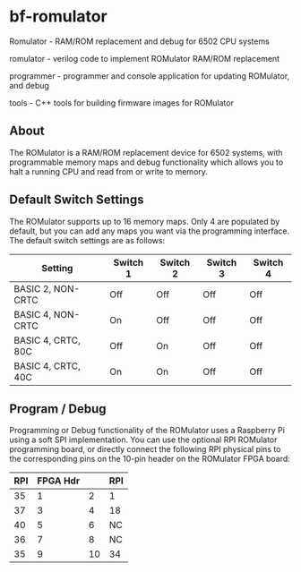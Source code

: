 # bf-romulator
Romulator - RAM/ROM replacement and debug for 6502 CPU systems

romulator - verilog code to implement ROMulator RAM/ROM replacement

programmer - programmer and console application for updating ROMulator, and debug

tools - C++ tools for building firmware images for ROMulator

## About

The ROMulator is a RAM/ROM replacement device for 6502 systems, with programmable memory maps and debug functionality which allows you to halt a running CPU and read from or write to memory.


## Default Switch Settings

The ROMulator supports up to 16 memory maps. Only 4 are populated by default, but you can add any maps you want via the programming interface.
The default switch settings are as follows:

|Setting            |Switch 1   |Switch 2   |Switch 3   |Switch 4   |
|-------------------|-----------|-----------|-----------|-----------|
|BASIC 2, NON-CRTC  |Off        |Off        |Off        |Off        |
|BASIC 4, NON-CRTC      |On         |Off        |Off        |Off        |
|BASIC 4, CRTC, 80C |Off        |On         |Off        |Off        |
|BASIC 4, CRTC, 40C |On         |On         |Off        |Off        |


## Program / Debug

Programming or Debug functionality of the ROMulator uses a Raspberry Pi using a soft SPI implementation. 
You can use the optional RPI ROMulator programming board, or directly connect the following RPI physical pins to the corresponding pins on the 10-pin header on the ROMulator FPGA board:


|RPI     |FPGA Hdr|        |RPI |
|--------|--------|--------|----|
|35      |1       |2       |1   |
|37      |3       |4       |18  |
|40      |5       |6       |NC  |
|36      |7       |8       |NC  |
|35      |9       |10      |34  |
